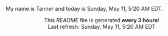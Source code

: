 My name is Tanner and today is Sunday, May 11, 5:20 AM EDT.

<p align="center">This <i>README</i> file is generated <b>every 3 hours</b>!</br>Last refresh: Sunday, May 11, 5:20 AM EDT<br /></p>
